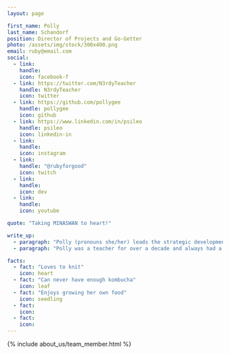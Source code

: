 ```yaml
---
layout: page

first_name: Polly
last_name: Schandorf
position: Director of Projects and Go-Getter
photo: /assets/img/stock/300x400.png
email: ruby@email.com
social:
  - link: 
    handle: 
    icon: facebook-f
  - link: https://twitter.com/N3rdyTeacher
    handle: N3rdyTeacher
    icon: twitter
  - link: https://github.com/pollygee
    handle: pollygee
    icon: github
  - link: https://www.linkedin.com/in/psileo
    handle: psileo
    icon: linkedin-in
  - link: 
    handle: 
    icon: instagram
  - link: 
    handle: "@rubyforgood"
    icon: twitch
  - link: 
    handle: 
    icon: dev
  - link: 
    handle: 
    icon: youtube

quote: "Taking MINASWAN to heart!"

write_up:
  - paragraph: "Polly (pronouns she/her) leads the strategic development of partnerships with the nonprofit organizations we serve. She leads event design and execution and lends her expertise to team leads and product managers to foster growth, inclusivity, and community. Polly searches out non-profit organizations for us to work with. She meets with them year-round in order to have work ready to go for our events."
  - paragraph: "Polly was a teacher for over a decade and always had a passion for technology. Coding Python was a hobby for a while so transitioning to tech was a natural career progression. She attended a bootcamp and has been working in the Rails industry for the last 5 years. She loves the Ruby community and enjoys supporting newcomers to the community, making sure there is space for everyone. She has spoken at RailsConf, RubyConf, and RubyNation. Polly has a long history of community service and has been volunteering for various organizations since the age of 14. She has been involved with a local food pantry and soup kitchen for the past 7 years and has even served on the board. Polly has a strong passion for supporting people in her community, especially children. She is very happy to bring people together to support the nonprofits we help at Ruby for Good."

facts:
  - fact: "Loves to knit"
    icon: heart
  - fact: "Can never have enough kombucha"
    icon: leaf
  - fact: "Enjoys growing her own food"
    icon: seedling
  - fact: 
    icon: 
  - fact: 
    icon: 
---
```


{% include about_us/team_member.html %}
